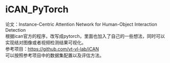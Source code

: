 # iCAN_PyTorch  
论文：Instance-Centric Attention Network for Human-Object Interaction Detection  
根据ican官方的程序，改写成pytorch，里面也加入了自己的一些想法，同时可以实现结对图像或者视频检测结果可视化。  
参考项目：https://github.com/vt-vl-lab/iCAN  
可以按照参考项目中的数据集配置以及评估方法。

